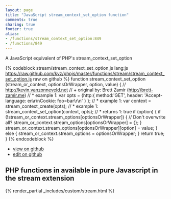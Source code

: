 ```yaml
---
layout: page
title: "JavaScript stream_context_set_option function"
comments: true
sharing: true
footer: true
alias:
- /functions/stream_context_set_option:849
- /functions/849
---
```

<!-- Generated by Rakefile:build -->
A JavaScript equivalent of PHP's stream_context_set_option

{% codeblock stream/stream_context_set_option.js lang:js https://raw.github.com/kvz/phpjs/master/functions/stream/stream_context_set_option.js raw on github %}
function stream_context_set_option (stream_or_context, optionsOrWrapper, option, value) {
    // http://kevin.vanzonneveld.net
    // +   original by: Brett Zamir (http://brett-zamir.me)
    // *     example 1: var opts = {http:{ method:'GET', header: 'Accept-language: en\r\nCookie: foo=bar\r\n' } };
    // *     example 1: var context = stream_context_create(opts);
    // *     example 1: stream_context_set_option(context, opts);
    // *     returns 1: true
    if (option) {
        if (!stream_or_context.stream_options[optionsOrWrapper]) { // Don't overwrite all?
            stream_or_context.stream_options[optionsOrWrapper] = {};
        }
        stream_or_context.stream_options[optionsOrWrapper][option] = value;
    } else {
        stream_or_context.stream_options = optionsOrWrapper;
    }
    return true;
}
{% endcodeblock %}

 - [view on github](https://github.com/kvz/phpjs/blob/master/functions/stream/stream_context_set_option.js)
 - [edit on github](https://github.com/kvz/phpjs/edit/master/functions/stream/stream_context_set_option.js)

## PHP functions in available in pure Javascript in the stream extension
{% render_partial _includes/custom/stream.html %}
